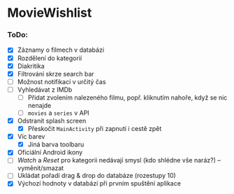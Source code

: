 # MovieWishlist

### ToDo:
<!-- 
Minimal requirements:

Aplikace pro vedení záznamů o filmech, které uživatel plánuje v budoucnu shlédnout.
Záznamy se ukládají do databáze a při zobrazení je lze řadit dle různých kritérií.
Možnost zaslání upozornění ve formě notifikace v určitý čas.
-->
 
* [x] Záznamy o filmech v databázi
* [x] Rozdělení do kategorií
* [x] Diakritika
* [x] Filtrování skrze search bar
* [ ] Možnost notifikací v určitý čas
* [ ] Vyhledávat z IMDb
    * [ ] Přidat zvolením nalezeného filmu, popř. kliknutím nahoře, když se nic nenajde
    * [ ] ```movies``` a ```series``` v API
* [x] Odstranit splash screen
    * [x] Přeskočit ```MainActivity``` při zapnutí i cestě zpět
* [x] Víc barev 
    * [x] Jiná barva toolbaru
* [x] Oficiální Android ikony
* [ ] *Watch* a *Reset* pro kategorii nedávají smysl (kdo shlédne vše naráz?) – vyměnit/smazat
* [ ] Ukládat pořadí drag & drop do databáze (rozestupy 10)
* [x] Výchozí hodnoty v databázi při prvním spuštění aplikace